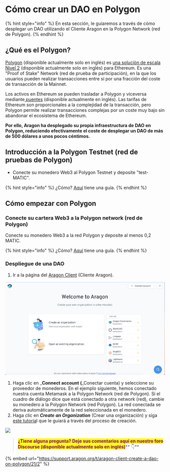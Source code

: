 # Cómo crear un DAO en Polygon

{% hint style="info" %}
En esta sección, le guiaremos a través de cómo desplegar un DAO utilizando el Cliente Aragon en la Polygon Network (red de Polygon).
{% endhint %}

## ¿Qué es el Polygon?

[Polygon](https://polygon.technology) (disponible actualmente solo en inglés) es [una soluciòn de escala Nivel 2](https://ethereum.org/en/developers/docs/scaling/layer-2-rollups/) (disponible actualmente solo en inglés) para Ethereum. Es una "Proof of Stake" Network (red de prueba de participación), en la que los usuarios pueden realizar transacciones entre sí por una fracción del coste de transacción de la Mainnet.

Los activos en Ethereum se pueden trasladar a Polygon y viceversa mediante[ puentes](https://support.opensea.io/hc/en-us/articles/1500012881642-How-do-I-transfer-ETH-from-Ethereum-to-Polygon-) (disponible actualmente en inglés). Las tarifas de Ethereum son proporcionales a la complejidad de la transacción, pero Polygon permite realizar transacciones complejas por un coste muy bajo sin abandonar el ecosistema de Ethereum.

**Por ello, Aragon ha desplegado su propia infraestructura de DAO en Polygon, reduciendo efectivamente el coste de desplegar un DAO de más de 500 dólares a unos pocos céntimos.**

## Introducción a la Polygon Testnet (red de pruebas de Polygon)

* Conecte su monedero Web3 al Polygon Testnet y deposite "test-MATIC".

{% hint style="info" %}
¿Cómo? [Aquí](../set-up-metamask/getting-started-with-mumbai-testnet.md) tiene una guía.
{% endhint %}

## Cómo empezar con Polygon

### Conecte su cartera Web3 a la Polygon network (red de Polygon)

Conecte su monedero Web3 a la red Polygon y deposite al menos 0,2 MATIC.

{% hint style="info" %}
¿Cómo? [Aquí](../set-up-metamask/getting-started-with-polygon.md) tiene una guía.
{% endhint %}

### Despliegue de una DAO

1. Ir a la página del [Aragon Client](https://client.aragon.org/#/) (Cliente Aragon).&#x20;

![](<../../.gitbook/assets/file-WwpvtTSvLt (2).png>)

1. Haga clic en _**Connect account (**_Conectar cuenta) y seleccione su proveedor de monederos. En el ejemplo siguiente, hemos conectado nuestra cuenta Metamask a la Polygon Network (red de Polygon). Si el cuadro de diálogo dice que está conectado a otra network (red), cambie su monedero a la Polygon Network (red Polygon). La red conectada se deriva automáticamente de la red seleccionada en el monedero.
2. Haga clic en _**Create an Organization**_ (Crear una organización) y siga [este tutoria](how-to-create-a-dao-using-aragon-client/)l que le guiará a través del proceso de creación.

![](https://d33v4339jhl8k0.cloudfront.net/docs/assets/5c98a4fe0428633d2cf3fcf7/images/6139f3ebd3b029285070f569/file-MSqrvMAds0.png)

> <mark style="color:purple;">**¿Tiene alguna pregunta? Deje sus comentarios aquí en nuestro foro Discourse (disponible actualmente solo en inglés)**</mark>** 👇**

{% embed url="https://support.aragon.org/t/aragon-client-create-a-dao-on-polygon/21/2" %}
